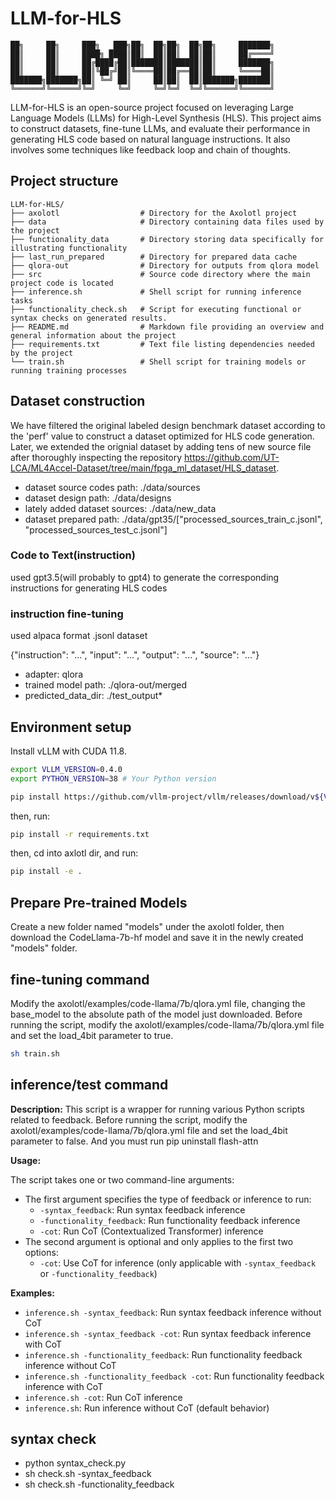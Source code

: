 # LLM-for-HLS

```
██╗     ██╗     ███╗   ███╗██╗  ██╗██╗  ██╗██╗     ███████╗
██║     ██║     ████╗ ████║██║  ██║██║  ██║██║     ██╔════╝
██║     ██║     ██╔████╔██║███████║███████║██║     ███████╗
██║     ██║     ██║╚██╔╝██║╚════██║██╔══██║██║     ╚════██║
███████╗███████╗██║ ╚═╝ ██║     ██║██║  ██║███████╗███████║
╚══════╝╚══════╝╚═╝     ╚═╝     ╚═╝╚═╝  ╚═╝╚══════╝╚══════╝
```



LLM-for-HLS is an open-source project focused on leveraging Large Language Models (LLMs) for High-Level Synthesis (HLS). This project aims to construct datasets, fine-tune LLMs, and evaluate their performance in generating HLS code based on natural language instructions. It also involves some techniques like feedback loop and chain of thoughts.

## Project structure
```
LLM-for-HLS/
├── axolotl                  # Directory for the Axolotl project
├── data                     # Directory containing data files used by the project
├── functionality_data       # Directory storing data specifically for illustrating functionality
├── last_run_prepared        # Directory for prepared data cache
├── qlora-out                # Directory for outputs from qlora model
├── src                      # Source code directory where the main project code is located
├── inference.sh             # Shell script for running inference tasks
├── functionality_check.sh   # Script for executing functional or syntax checks on generated results.
├── README.md                # Markdown file providing an overview and general information about the project
├── requirements.txt         # Text file listing dependencies needed by the project
└── train.sh                 # Shell script for training models or running training processes
```

## Dataset construction
We have filtered the original labeled design benchmark dataset according to the 'perf' value to construct a dataset optimized for HLS code generation. Later, we extended the orignial dataset by adding tens of new source file after thoroughly inspecting the repository https://github.com/UT-LCA/ML4Accel-Dataset/tree/main/fpga_ml_dataset/HLS_dataset.
- dataset source codes path: ./data/sources 
- dataset design path: ./data/designs
- lately added dataset sources: ./data/new_data 
- dataset prepared path: ./data/gpt35/["processed_sources_train_c.jsonl", "processed_sources_test_c.jsonl"]


### Code to Text(instruction)
used gpt3.5(will probably to gpt4) to generate the corresponding instructions for generating HLS codes

### instruction fine-tuning
used alpaca format .jsonl dataset

{"instruction": "...", "input": "...", "output": "...", "source": "..."}
- adapter: qlora
- trained model path: ./qlora-out/merged
- predicted_data_dir: ./test_output*

## Environment setup

Install vLLM with CUDA 11.8.

```bash
export VLLM_VERSION=0.4.0
export PYTHON_VERSION=38 # Your Python version
```

```bash
pip install https://github.com/vllm-project/vllm/releases/download/v${VLLM_VERSION}/vllm-${VLLM_VERSION}+cu118-cp${PYTHON_VERSION}-cp${PYTHON_VERSION}-manylinux1_x86_64.whl --extra-index-url https://download.pytorch.org/whl/cu118
```

then, run:

```bash
pip install -r requirements.txt
```

then, cd into axlotl dir, and run:
```bash
pip install -e .
```

## Prepare Pre-trained Models
Create a new folder named "models" under the axolotl folder, then download the CodeLlama-7b-hf model and save it in the newly created "models" folder.

## fine-tuning command
Modify the axolotl/examples/code-llama/7b/qlora.yml file, changing the base_model to the absolute path of the model just downloaded.  Before running the script, modify the axolotl/examples/code-llama/7b/qlora.yml file and set the load_4bit parameter to true.
```bash
sh train.sh
```

## inference/test command
**Description:** This script is a wrapper for running various Python scripts related to feedback. Before running the script, modify the axolotl/examples/code-llama/7b/qlora.yml file and set the load_4bit parameter to false. And you must run pip uninstall flash-attn

**Usage:**

The script takes one or two command-line arguments:

* The first argument specifies the type of feedback or inference to run:
	+ `-syntax_feedback`: Run syntax feedback inference
	+ `-functionality_feedback`: Run functionality feedback inference
	+ `-cot`: Run CoT (Contextualized Transformer) inference
* The second argument is optional and only applies to the first two options:
	+ `-cot`: Use CoT for inference (only applicable with `-syntax_feedback` or `-functionality_feedback`)

**Examples:**

* `inference.sh -syntax_feedback`: Run syntax feedback inference without CoT
* `inference.sh -syntax_feedback -cot`: Run syntax feedback inference with CoT
* `inference.sh -functionality_feedback`: Run functionality feedback inference without CoT
* `inference.sh -functionality_feedback -cot`: Run functionality feedback inference with CoT
* `inference.sh -cot`: Run CoT inference
* `inference.sh`: Run inference without CoT (default behavior)

## syntax check
- python syntax_check.py
- sh check.sh -syntax_feedback
- sh check.sh -functionality_feedback

